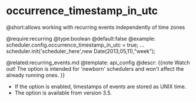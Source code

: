 occurrence_timestamp_in_utc
=============
@short:allows working with recurring events independently of time zones
	
@require:recurring
@type:boolean
@default:false
@example:
scheduler.config.occurrence_timestamp_in_utc = true;
...
scheduler.init('scheduler_here',new Date(2013,05,11),"week");

@related:recurring_events.md
@template:	api_config
@descr:
{{note
Watch out! The option is intended for 'newborn' schedulers and won't affect the already running ones.
}}
- If the option is enabled, timestamps of events are stored as UNIX time.
- The option is available from version 3.5.
